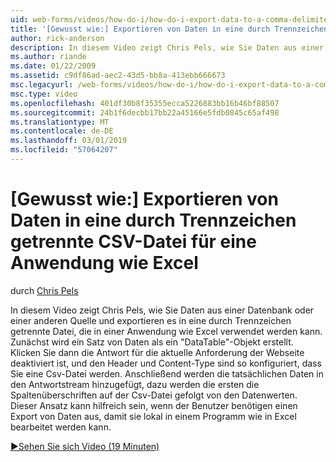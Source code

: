 ```yaml
---
uid: web-forms/videos/how-do-i/how-do-i-export-data-to-a-comma-delimited-csv-file-for-an-application-like-excel
title: '[Gewusst wie:] Exportieren von Daten in eine durch Trennzeichen getrennte CSV-Datei für eine Anwendung wie Excel | Microsoft-Dokumentation'
author: rick-anderson
description: In diesem Video zeigt Chris Pels, wie Sie Daten aus einer Datenbank oder einer anderen Quelle und exportieren es in eine durch Trennzeichen getrennte Datei, die in einer Anwendung li verwendet werden kann...
ms.author: riande
ms.date: 01/22/2009
ms.assetid: c9df86ad-aec2-43d5-bb8a-413ebb666673
msc.legacyurl: /web-forms/videos/how-do-i/how-do-i-export-data-to-a-comma-delimited-csv-file-for-an-application-like-excel
msc.type: video
ms.openlocfilehash: 401df30b8f35355ecca5226883bb16b46bf88507
ms.sourcegitcommit: 24b1f6decbb17bb22a45166e5fdb0845c65af498
ms.translationtype: MT
ms.contentlocale: de-DE
ms.lasthandoff: 03/01/2019
ms.locfileid: "57064207"
---
```

<a name="how-do-i-export-data-to-a-comma-delimited-csv-file-for-an-application-like-excel"></a>[Gewusst wie:] Exportieren von Daten in eine durch Trennzeichen getrennte CSV-Datei für eine Anwendung wie Excel
====================
durch [Chris Pels](https://twitter.com/chrispels)

In diesem Video zeigt Chris Pels, wie Sie Daten aus einer Datenbank oder einer anderen Quelle und exportieren es in eine durch Trennzeichen getrennte Datei, die in einer Anwendung wie Excel verwendet werden kann. Zunächst wird ein Satz von Daten als ein "DataTable"-Objekt erstellt. Klicken Sie dann die Antwort für die aktuelle Anforderung der Webseite deaktiviert ist, und den Header und Content-Type sind so konfiguriert, dass Sie eine Csv-Datei werden. Anschließend werden die tatsächlichen Daten in den Antwortstream hinzugefügt, dazu werden die ersten die Spaltenüberschriften auf der Csv-Datei gefolgt von den Datenwerten. Dieser Ansatz kann hilfreich sein, wenn der Benutzer benötigen einen Export von Daten aus, damit sie lokal in einem Programm wie in Excel bearbeitet werden kann.

[&#9654;Sehen Sie sich Video (19 Minuten)](https://channel9.msdn.com/Blogs/ASP-NET-Site-Videos/how-do-i-export-data-to-a-comma-delimited-csv-file-for-an-application-like-excel)
